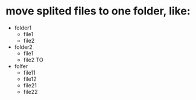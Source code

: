 # move splited files to one folder, like:

- folder1
    - file1
    - file2
- folder2
    - file1
    - file2
TO
- folfer
    - file11
    - file12
    - file21
    - file22